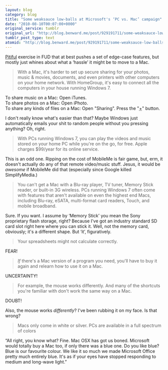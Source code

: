 ```yaml
---
layout: blog
category: blog
title: "Some weaksauce low-balls at Microsoft's ‘PC vs. Mac’ campaign"
date: "2010-08-10T00:07:00+0000"
original_service: tumblr
original_url: "http://blog.benward.me/post/929191711/some-weaksauce-low-balls-at-microsofts-pc-vs-mac"
tumblr_post_type: text
atomid: "http://blog.benward.me/post/929191711/some-weaksauce-low-balls-at-microsofts-pc-vs-mac"
---
```

[Pitiful](http://www.microsoft.com/windows/windows-7/compare/pc-vs-mac.aspx) exercise in FUD that at best pushes a set of edge-case features, but mostly just whines about what a ‘hassle’ it might be to move to a Mac.

> With a Mac, it's harder to set up secure sharing for your photos, music & movies, documents, and even printers with other computers on your home network. With HomeGroup, it's easy to connect all the computers in your house running Windows 7.

To share music on a Mac: Open iTunes.  
To share photos on a Mac: Open iPhoto.  
To share any kinds of files on a Mac: Open "Sharing". Press the "<abbr title="add">+</abbr>" button.

I don't really know what's easier than that? Maybe Windows just automatically emails your shit to random people without you pressing anything? Oh, right.

> With PCs running Windows 7, you can play the videos and music stored on your home PC while you're on the go, for free. Apple charges $99/year for its online service.

This is an odd one. Ripping on the cost of MobileMe is fair game, but, erm, it doesn't actually do any of that remote video/music stuff. Jesus, it would be _awesome_ if MobileMe did that (especially since Google killed SimplifyMedia.)

> You can't get a Mac with a Blu-ray player, TV tuner, Memory Stick reader, or built-in 3G wireless. PCs running Windows 7 often come with features that aren't available on even the highest end Macs, including Blu-ray, eSATA, multi-format card readers, Touch, and mobile broadband.

Sure. If you want. I assume by ‘Memory Stick’ you mean the Sony proprietary flash storage, right? Because I've got an industry standard SD card slot right here where you can stick it. Well, not the memory card, obviously; it's a different shape. But ‘it’, figuratively.

> Your spreadsheets might not calculate correctly.

FEAR!

> _If_ there's a Mac version of a program you need, you'll have to buy it again and relearn how to use it on a Mac.

UNCERTAINTY!

> For example, the mouse works differently. And many of the shortcuts you're familiar with don't work the same way on a Mac.

DOUBT!

Also, the mouse works _differently_? I've been rubbing it on my face. Is that wrong?

> Macs only come in white or silver. PCs are available in a full spectrum of colors

“All right, you know what? Fine. Mac OSX has got us boned. Microsoft would totally buy a Mac too, if only there was a blue one. Do you like blue? Blue is our favourite colour. We like it so much we made Microsoft Office pretty much entirely blue. It's as if your eyes have stopped responding to medium and long-wave light.”